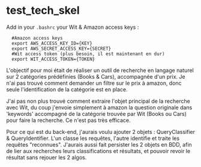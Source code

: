 # test_tech_skel

Add in your `.bashrc` your Wit & Amazon access keys :
```
  #Amazon access keys
  export AWS_ACCESS_KEY_ID={KEY}
  export AWS_SECRET_ACCESS_KEY={SECRET}
  #Wit access token (plus besoin, il est maintenant en dur)
  export WIT_ACCESS_TOKEN={TOKEN}
```

L'objectif pour moi était de réaliser un outil de recherche en langage naturel sur 2 catégories prédéfinies (Books & Cars), accompagnée d'un prix. Je n'ai pas trouvé comment demander un filtre sur le prix à amazon, donc seule l'identification de la catégorie est en place.

J'ai pas non plus trouvé comment extraire l'objet principal de la recherche avec Wit, du coup j'envoie simplement à amazon la question originale dans 'keywords' accompagné de la catégorie trouvée par Wit (Books ou Cars) pour faire la recherche. Ce n'est pas très efficace.

Pour ce qui est du back-end, j'aurais voulu ajouter 2 objets : QueryClassifier & QueryIdentifier. L'un classe les requêtes, l'autre identifie et traite les requêtes "reconnues". J'aurais aussi fait persister les 2 objets en BDD, afin de lier aux recherches leurs classifications et résultats, et pouvoir revoir le résultat sans rejouer les 2 algos.
